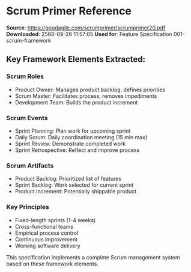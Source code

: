 # Scrum Primer Reference

**Source**: https://goodagile.com/scrumprimer/scrumprimer20.pdf
**Downloaded**: 2568-09-26 11:57:05
**Used for**: Feature Specification 001-scrum-framework

## Key Framework Elements Extracted:

### Scrum Roles
- Product Owner: Manages product backlog, defines priorities
- Scrum Master: Facilitates process, removes impediments  
- Development Team: Builds the product increment

### Scrum Events
- Sprint Planning: Plan work for upcoming sprint
- Daily Scrum: Daily coordination meeting (15 min max)
- Sprint Review: Demonstrate completed work
- Sprint Retrospective: Reflect and improve process

### Scrum Artifacts
- Product Backlog: Prioritized list of features
- Sprint Backlog: Work selected for current sprint
- Product Increment: Potentially shippable product

### Key Principles
- Fixed-length sprints (1-4 weeks)
- Cross-functional teams
- Empirical process control
- Continuous improvement
- Working software delivery

This specification implements a complete Scrum management system based on these framework elements.
